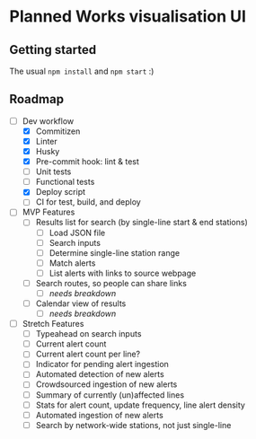 # Planned Works visualisation UI

## Getting started

The usual `npm install` and `npm start` :)

## Roadmap

- [ ] Dev workflow
  - [x] Commitizen
  - [x] Linter
  - [x] Husky
  - [x] Pre-commit hook: lint & test
  - [ ] Unit tests
  - [ ] Functional tests
  - [x] Deploy script
  - [ ] CI for test, build, and deploy

- [ ] MVP Features
  - [ ] Results list for search (by single-line start & end stations)
    - [ ] Load JSON file
    - [ ] Search inputs
    - [ ] Determine single-line station range
    - [ ] Match alerts
    - [ ] List alerts with links to source webpage
  - [ ] Search routes, so people can share links
    - [ ] *needs breakdown*
  - [ ] Calendar view of results
    - [ ] *needs breakdown*

- [ ] Stretch Features
  - [ ] Typeahead on search inputs
  - [ ] Current alert count
  - [ ] Current alert count per line?
  - [ ] Indicator for pending alert ingestion
  - [ ] Automated detection of new alerts
  - [ ] Crowdsourced ingestion of new alerts
  - [ ] Summary of currently (un)affected lines
  - [ ] Stats for alert count, update frequency, line alert density
  - [ ] Automated ingestion of new alerts
  - [ ] Search by network-wide stations, not just single-line
